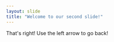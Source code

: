 ```yaml
---
layout: slide
title: "Welcome to our second slide!"
---
```

That's right!
Use the left arrow to go back!
